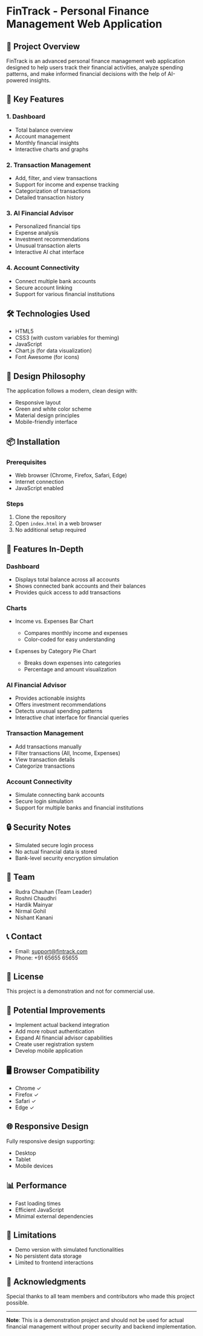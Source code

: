 # FinTrack - Personal Finance Management Web Application

## 📌 Project Overview

FinTrack is an advanced personal finance management web application designed to help users track their financial activities, analyze spending patterns, and make informed financial decisions with the help of AI-powered insights.

## 🌟 Key Features

### 1. Dashboard
- Total balance overview
- Account management
- Monthly financial insights
- Interactive charts and graphs

### 2. Transaction Management
- Add, filter, and view transactions
- Support for income and expense tracking
- Categorization of transactions
- Detailed transaction history

### 3. AI Financial Advisor
- Personalized financial tips
- Expense analysis
- Investment recommendations
- Unusual transaction alerts
- Interactive AI chat interface

### 4. Account Connectivity
- Connect multiple bank accounts
- Secure account linking
- Support for various financial institutions

## 🛠 Technologies Used

- HTML5
- CSS3 (with custom variables for theming)
- JavaScript
- Chart.js (for data visualization)
- Font Awesome (for icons)

## 🎨 Design Philosophy

The application follows a modern, clean design with:
- Responsive layout
- Green and white color scheme
- Material design principles
- Mobile-friendly interface

## 📦 Installation

### Prerequisites
- Web browser (Chrome, Firefox, Safari, Edge)
- Internet connection
- JavaScript enabled

### Steps
1. Clone the repository
2. Open `index.html` in a web browser
3. No additional setup required

## 🚀 Features In-Depth

### Dashboard
- Displays total balance across all accounts
- Shows connected bank accounts and their balances
- Provides quick access to add transactions

### Charts
- Income vs. Expenses Bar Chart
  - Compares monthly income and expenses
  - Color-coded for easy understanding

- Expenses by Category Pie Chart
  - Breaks down expenses into categories
  - Percentage and amount visualization

### AI Financial Advisor
- Provides actionable insights
- Offers investment recommendations
- Detects unusual spending patterns
- Interactive chat interface for financial queries

### Transaction Management
- Add transactions manually
- Filter transactions (All, Income, Expenses)
- View transaction details
- Categorize transactions

### Account Connectivity
- Simulate connecting bank accounts
- Secure login simulation
- Support for multiple banks and financial institutions

## 🔒 Security Notes

- Simulated secure login process
- No actual financial data is stored
- Bank-level security encryption simulation

## 👥 Team

- Rudra Chauhan (Team Leader)
- Roshni Chaudhri
- Hardik Mainyar
- Nirmal Gohil
- Nishant Kanani

## 📞 Contact

- Email: support@fintrack.com
- Phone: +91 65655 65655

## 📃 License

This project is a demonstration and not for commercial use. 

## 🔧 Potential Improvements

- Implement actual backend integration
- Add more robust authentication
- Expand AI financial advisor capabilities
- Create user registration system
- Develop mobile application

## 🖥 Browser Compatibility

- Chrome ✓
- Firefox ✓
- Safari ✓
- Edge ✓

## 🌐 Responsive Design

Fully responsive design supporting:
- Desktop
- Tablet
- Mobile devices

## 📊 Performance

- Fast loading times
- Efficient JavaScript
- Minimal external dependencies

## 🚧 Limitations

- Demo version with simulated functionalities
- No persistent data storage
- Limited to frontend interactions

## 🙏 Acknowledgments

Special thanks to all team members and contributors who made this project possible.

---

**Note**: This is a demonstration project and should not be used for actual financial management without proper security and backend implementation.
